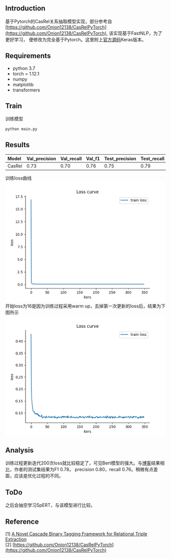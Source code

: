 ## Introduction

基于Pytorch的CasRel关系抽取模型实现，部分参考自[https://github.com/Onion12138/CasRelPyTorch](https://github.com/Onion12138/CasRelPyTorch), 该实现基于FastNLP，为了更好学习，
便修改为完全基于Pytorch。这里附上[官方源码](https://github.com/weizhepei/CasRel)Keras版本。

## Requirements

* python 3.7
* torch = 1.12.1
* numpy
* matplotlib
* transformers


## Train
训练模型

    python main.py
    
## Results

|Model | Val_precision | Val_recall | Val_f1 | Test_precision | Test_recall | Test_f1 | Time |
|:-----| :----- | :-----| :----- |:----- |:----- |:----- |:-----|
|CasRel | 0.73 | 0.70 | 0.76 | 0.75 | 0.79 | 0.71 | 99m |

训练loss曲线  
![loss_curve](https://github.com/lisj1211/NLP/blob/main/CasRel/picture/loss1.png)  
开始loss为16是因为训练过程采用warm up，去掉第一次更新的loss后，结果为下图所示  
![loss_curve](https://github.com/lisj1211/NLP/blob/main/CasRel/picture/loss.png)
## Analysis

训练过程更新迭代200次loss就比较稳定了，可见Bert模型的强大。与[博客](https://github.com/Onion12138/CasRelPyTorch)结果相比，作者的测试集结果为F1 0.78，
precision 0.80，recall 0.76。稍微有点差距，应该是优化过程的不同。

## ToDo

之后会抽空学习SpERT，与该模型进行比较。

## Reference
[1] [A Novel Cascade Binary Tagging Framework for Relational Triple Extraction](https://arxiv.org/abs/1909.03227)  
[2] [https://github.com/Onion12138/CasRelPyTorch](https://github.com/Onion12138/CasRelPyTorch)
